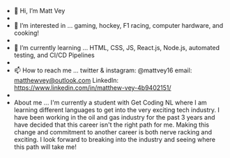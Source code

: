 - 👋 Hi, I’m Matt Vey
- 
- 👀 I’m interested in ... gaming, hockey, F1 racing, computer hardware, and cooking!
- 
- 🌱 I’m currently learning ... HTML, CSS, JS, React.js, Node.js, automated testing, and CI/CD Pipelines
- 
- 📫 How to reach me ... twitter & instagram: @mattvey16 email: matthewvey@outlook.com LinkedIn: https://www.linkedin.com/in/matthew-vey-4b9402151/
- 
- About me ... I'm currently a student with Get Coding NL where I am learning different languages to get into the very exciting tech industry. I have been working in the oil and gas industry for the past 3 years and have decided that this career isn't the right path for me. Making this change and commitment to another career is both nerve racking and exciting. I look forward to breaking into the industry and seeing where this path will take me!

